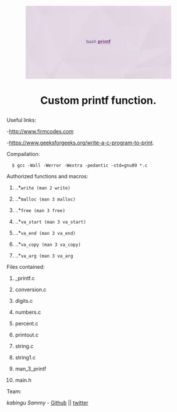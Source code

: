 <p align="center">

  <img src="images.jpg" width="400\"/>

<br>


<h1><p align="center">Custom printf function.</h1></p></font>




Useful links:

-http://www.firmcodes.com

-https://www.geeksforgeeks.org/write-a-c-program-to-print.


Compailation:

      $ gcc -Wall -Werror -Wextra -pedantic -std=gnu89 *.c


Authorized functions and macros:

1. ..*``write (man 2 write)``

2. ..*``malloc (man 3 malloc)``
3. ..*``free (man 3 free)``
4. ..*``va_start (man 3 va_start)``
5. ..*``va_end (man 3 va_end)``
6. ..*``va_copy (man 3 va_copy)``
7. ..*``va_arg (man 3 va_arg``

Files contained:

1. _printf.c

2. conversion.c

3. digits.c

4. numbers.c

5. percent.c

6. printout.c

7. string.c

8. string1.c

9. man_3_printf

10. main.h

Team:


*kabingu Sammy* - [Github](https://github.com/kabingusam) || [twitter](https://twitter.com/Kabingusammy)